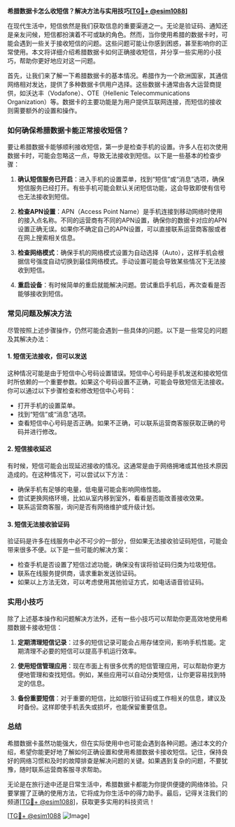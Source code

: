 **希腊数据卡怎么收短信？解决方法与实用技巧[[TG💪+ @esim1088](https://t.me/s/esim1088)]**

在现代生活中，短信依然是我们获取信息的重要渠道之一。无论是验证码、通知还是亲友问候，短信都扮演着不可或缺的角色。然而，当你使用希腊的数据卡时，可能会遇到一些关于接收短信的问题。这些问题可能让你感到困惑，甚至影响你的正常使用。本文将详细介绍希腊数据卡如何正确接收短信，并分享一些实用的小技巧，帮助你更好地应对这一问题。

首先，让我们来了解一下希腊数据卡的基本情况。希腊作为一个欧洲国家，其通信网络相对发达，提供了多种数据卡供用户选择。这些数据卡通常由各大运营商提供，如沃达丰（Vodafone）、OTE（Hellenic Telecommunications Organization）等。数据卡的主要功能是为用户提供互联网连接，而短信的接收则需要额外的设置和操作。

### 如何确保希腊数据卡能正常接收短信？

要让希腊数据卡能够顺利接收短信，第一步是检查手机的设置。许多人在初次使用数据卡时，可能会忽略这一点，导致无法接收到短信。以下是一些基本的检查步骤：

1. **确认短信服务已开启**：进入手机的设置菜单，找到“短信”或“消息”选项，确保短信服务已经打开。有些手机可能会默认关闭短信功能，这会导致即使有信号也无法接收到短信。

2. **检查APN设置**：APN（Access Point Name）是手机连接到移动网络时使用的接入点名称。不同的运营商有不同的APN设置，确保你的数据卡对应的APN设置正确无误。如果你不确定自己的APN设置，可以直接联系运营商客服或者在网上搜索相关信息。

3. **检查网络模式**：确保手机的网络模式设置为自动选择（Auto），这样手机会根据信号强度自动切换到最佳网络模式。手动设置可能会导致某些情况下无法接收到短信。

4. **重启设备**：有时候简单的重启就能解决问题。尝试重启手机后，再次查看是否能够接收到短信。

### 常见问题及解决方法

尽管按照上述步骤操作，仍然可能会遇到一些具体的问题。以下是一些常见的问题及其解决办法：

#### 1. 短信无法接收，但可以发送

这种情况可能是由于短信中心号码设置错误。短信中心号码是手机发送和接收短信时所依赖的一个重要参数。如果这个号码设置不正确，可能会导致短信无法接收。你可以通过以下步骤检查和修改短信中心号码：

- 打开手机的设置菜单。
- 找到“短信”或“消息”选项。
- 查看短信中心号码是否正确。如果不正确，可以联系运营商客服获取正确的号码并进行修改。

#### 2. 短信接收延迟

有时候，短信可能会出现延迟接收的情况。这通常是由于网络拥堵或其他技术原因造成的。在这种情况下，可以尝试以下方法：

- 确保手机有足够的电量，低电量可能会影响网络性能。
- 尝试更换网络环境，比如从室内移到室外，看看是否能改善接收效果。
- 联系运营商客服，询问是否有网络维护或升级计划。

#### 3. 短信无法接收验证码

验证码是许多在线服务中必不可少的一部分，但如果无法接收验证码短信，可能会带来很多不便。以下是一些可能的解决方案：

- 检查手机是否设置了短信过滤功能，确保没有误将验证码归类为垃圾短信。
- 联系在线服务提供商，请求重新发送验证码。
- 如果以上方法无效，可以考虑使用其他验证方式，如电话语音验证码。

### 实用小技巧

除了上述基本操作和问题解决方法外，还有一些小技巧可以帮助你更高效地使用希腊数据卡接收短信：

1. **定期清理短信记录**：过多的短信记录可能会占用存储空间，影响手机性能。定期清理不必要的短信可以提高手机运行效率。

2. **使用短信管理应用**：现在市面上有很多优秀的短信管理应用，可以帮助你更方便地管理和查找短信。例如，某些应用可以自动分类短信，让你更容易找到特定的信息。

3. **备份重要短信**：对于重要的短信，比如银行验证码或工作相关的信息，建议及时备份。这样即使手机丢失或损坏，也能保留重要信息。

### 总结

希腊数据卡虽然功能强大，但在实际使用中也可能会遇到各种问题。通过本文的介绍，希望你能更好地了解如何正确设置和使用希腊数据卡接收短信。记住，保持良好的网络习惯和及时的故障排查是解决问题的关键。如果遇到复杂的问题，不要犹豫，随时联系运营商客服寻求帮助。

无论是在旅行途中还是日常生活中，希腊数据卡都能为你提供便捷的网络体验。只要掌握了正确的使用方法，它将成为你生活中的得力助手。最后，记得关注我们的频道[[TG💪+ @esim1088](https://t.me/s/esim1088)]，获取更多实用的科技资讯！

[[TG💪+ @esim1088](https://t.me/s/esim1088) ![Image](https://i.postimg.cc/4NQfJmqS/Snipaste-2025-05-13-00-14-12.png)]